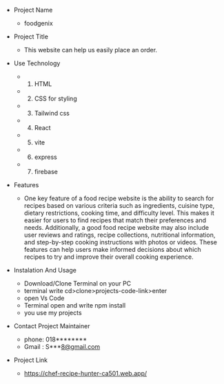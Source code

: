 * Project Name
  * foodgenix

* Project Title
  * This website can help us easily place an order.

* Use Technology 
  * 1. HTML
  * 2. CSS for styling
  * 3. Tailwind css
  * 4. React
  * 5. vite
  * 6. express
  * 7. firebase
  
 * Features
   *    One key feature of a food recipe website is the ability to search for recipes based on various criteria such as ingredients, cuisine type, dietary restrictions, cooking time, and difficulty level. This makes it easier for users to find recipes that match their preferences and needs. Additionally, a good food recipe website may also include user reviews and ratings, recipe collections, nutritional information, and step-by-step cooking instructions with photos or videos. These features can help users make informed decisions about which recipes to try and improve their overall cooking experience.


* Instalation And Usage 
  * Download/Clone Terminal on your PC
  * terminal write cd>clone>projects-code-link>enter
  * open Vs Code
  * Terminal open and write npm install
  * you use my projects



 * Contact Project Maintainer
   * phone: 018********
   * Gmail : S***8@gmail.com

 * Project Link
   *  https://chef-recipe-hunter-ca501.web.app/
   